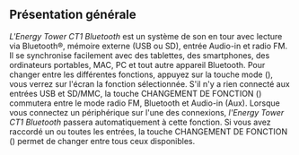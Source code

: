 ## Présentation générale  

*L'Energy Tower CT1 Bluetooth* est un système de son en tour avec lecture via Bluetooth®, mémoire externe (USB ou SD), entrée Audio-in et radio FM. Il se synchronise facilement avec des tablettes, des smartphones, des ordinateurs portables, MAC, PC et tout autre appareil Bluetooth.
Pour changer entre les différentes fonctions, appuyez sur la touche mode (), vous verrez sur l'écran la fonction sélectionnée. S'il n'y a rien connecté aux entrées USB et SD/MMC, la touche CHANGEMENT DE FONCTION () commutera entre le mode radio FM, Bluetooth et Audio-in (Aux).
Lorsque vous connectez un périphérique sur l'une des connexions, *l'Energy Tower CT1 Bluetooth* passera automatiquement à cette fonction. Si vous avez raccordé un ou toutes les entrées, la touche CHANGEMENT DE FONCTION () permet de changer entre tous ceux disponibles.
